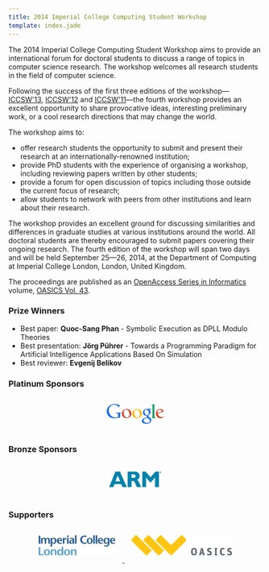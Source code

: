 ```yaml
---
title: 2014 Imperial College Computing Student Workshop
template: index.jade
---
```

The 2014 Imperial College Computing Student Workshop aims to provide an
international forum for doctoral students to discuss a range of topics
in computer science research. The workshop welcomes all
research students in the field of computer science. 

Following the success of the first three editions of the
workshop&mdash;[ICCSW'13](http://iccsw.doc.ic.ac.uk/2013),
[ICCSW'12](http://iccsw.doc.ic.ac.uk/2012) and
[ICCSW'11](http://iccsw.doc.ic.ac.uk/2011)&mdash;the fourth workshop
provides an excellent opportunity to share provocative ideas,
interesting preliminary work, or a cool research directions that may
change the world. 

The workshop aims to: 

* offer research students the opportunity to submit and present their
  research at an internationally-renowned institution; 
* provide PhD students with the experience of organising a workshop,
  including reviewing papers written by other students; 
* provide a forum for open discussion of topics including those outside
  the current focus of research; 
* allow students to network with peers from other institutions and learn
  about their research. 

The workshop provides an excellent ground for discussing similarities
and differences in graduate studies at various institutions around the
world. All doctoral students are thereby encouraged to submit papers
covering their ongoing research. The fourth edition of the workshop will
span two days and will be held September 25—26, 2014, at the Department
of Computing at Imperial College London, London, United Kingdom.

The proceedings are published as an [OpenAccess Series in
Informatics](http://www.dagstuhl.de/en/publications/oasics)
volume, [OASICS Vol. 43](http://drops.dagstuhl.de/portals/oasics/index.php?semnr=14011).

### Prize Winners

* Best paper: **Quoc-Sang Phan** - Symbolic Execution as DPLL Modulo Theories
* Best presentation: **Jörg Pührer** - Towards a Programming Paradigm for Artificial Intelligence Applications Based On Simulation
* Best reviewer: **Evgenij Belikov**

### Platinum Sponsors
<div class="row" style="text-align: center;">
<a href="http://www.google.com/about/corporate/company/">
  <img src="img/google.png" style="height: 40px; margin: 1em;" alt="Google">
</a>
</div>

### Bronze Sponsors
<div class="row" style="text-align: center;">
<a href="http://www.arm.com/">
  <img src="img/arm.png" style="height: 40px; margin: 1em;" alt="ARM"/>
</a>
</div>

### Supporters
<div class="row" style="text-align: center;">
<a href="http://www.imperial.ac.uk/">
  <img src="img/icl.png" style="height: 40px; margin:
1em;" alt="Imperial College London"/>
</a>
<a href="http://www.dagstuhl.de/en/publications/oasics">
  <img src="img/oasics.png"  style="height: 40px;
margin: 1em;" alt="OASIcs"/>
</a>
</div>
